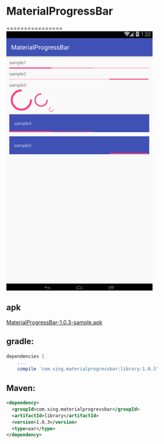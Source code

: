 # MaterialProgressBar
================
 ![Basic](./app/src/main/res/drawable/demo.gif)
## apk
[MaterialProgressBar-1.0.3-sample.apk](https://github.com/Sing1/MaterialProgressBar/app.apk)
## gradle:
```groovy
dependencies {
    ...
    compile 'com.sing.materialprogressbar:library:1.0.3'
```
## Maven:
```xml
<dependency>
  <groupId>com.sing.materialprogressbar</groupId>
  <artifactId>library</artifactId>
  <version>1.0.3</version>
  <type>aar</type>
</dependency>
```
